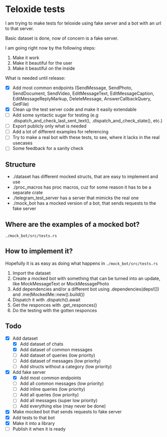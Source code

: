 # Teloxide tests

I am trying to make tests for teloxide using fake server and a bot with an url to that server.

Basic dataset is done, now of concern is a fake server.

I am going right now by the following steps:

1) Make it work
2) Make it beautiful for the user
3) Make it beautiful on the inside

What is needed until release:

- [x] Add most common endpoints (SendMessage, SendPhoto, SendDocument, SendVideo, EditMessageText, EditMessageCaption, EditMessageReplyMarkup, DeleteMessage, AnswerCallbackQuery, GetFile)
- [x] Clean up the test server code and make it easily extendable
- [ ] Add some syntactic sugar for testing (e.g .dispatch_and_check_last_sent_text(), .dispatch_and_check_state(), etc.)
- [ ] Export publicly only what is needed
- [ ] Add a lot of different examples for referencing
- [ ] Try to make a real bot with these tests, to see, where it lacks in the real usecases
- [ ] Some feedback for a sanity check

## Structure

- ./dataset has different mocked structs, that are easy to implement and use
- ./proc_macros has proc macros, cuz for some reason it has to be a separate crate
- ./telegram_test_server has a server that mimicks the real one
- ./mock_bot has a mocked version of a bot, that sends requests to the fake server

## Where are the examples of a mocked bot?

`./mock_bot/src/tests.rs`

## How to implement it?

Hopefully it is as easy as doing what happens in `./mock_bot/src/tests.rs`

1) Import the dataset
2) Create a mocked bot with something that can be turned into an update, like MockMessageText or MockMessagePhoto
3) Add dependencies and/or a different bot using .dependencies(deps![]) and .me(MockedMe::new().build())
4) Dispatch it with .dispatch().await
5) Get the responces with .get_responces()
6) Do the testing with the gotten responces

## Todo

- [x] Add dataset
    - [x] Add dataset of chats
    - [x] Add dataset of common messages
    - [ ] Add dataset of queries (low priority)
    - [ ] Add dataset of messages (low priority)
    - [ ] Add structs without a category (low priority)
- [x] Add fake server
    - [x] Add most common endpoints
    - [ ] Add all common messages (low priority)
    - [ ] Add inline queries (low priority)
    - [ ] Add all queries (low priority)
    - [ ] Add all messages (super low priority)
    - [ ] Add everything else (may never be done)
- [x] Make mocked bot that sends requests to fake server
- [x] Add tests to that bot
- [x] Make it into a library
- [ ] Publish it when it is ready
